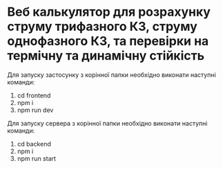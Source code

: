 # Веб калькулятор для розрахунку струму трифазного КЗ, струму однофазного КЗ, та перевірки на термічну та динамічну стійкість

Для запуску застосунку з корінної папки необхідно виконати наступні команди:

1. cd frontend
2. npm i
3. npm run dev

Для запуску сервера з корінної папки необхідно виконати наступні команди:

1. cd backend
2. npm i
3. npm run start
